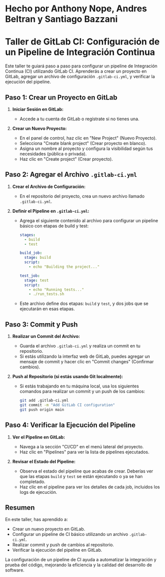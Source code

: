# Hecho por Anthony Nope, Andres Beltran y Santiago Bazzani


# Taller de GitLab CI: Configuración de un Pipeline de Integración Continua

Este taller te guiará paso a paso para configurar un pipeline de Integración Continua (CI) utilizando GitLab CI. Aprenderás a crear un proyecto en GitLab, agregar un archivo de configuración `.gitlab-ci.yml`, y verificar la ejecución del pipeline.

## Paso 1: Crear un Proyecto en GitLab

1. **Iniciar Sesión en GitLab:**
   - Accede a tu cuenta de GitLab o regístrate si no tienes una.

2. **Crear un Nuevo Proyecto:**
   - En el panel de control, haz clic en "New Project" (Nuevo Proyecto).
   - Selecciona "Create blank project" (Crear proyecto en blanco).
   - Asigna un nombre al proyecto y configura la visibilidad según tus necesidades (pública o privada).
   - Haz clic en "Create project" (Crear proyecto).

## Paso 2: Agregar el Archivo `.gitlab-ci.yml`

1. **Crear el Archivo de Configuración:**
   - En el repositorio del proyecto, crea un nuevo archivo llamado `.gitlab-ci.yml`.

2. **Definir el Pipeline en `.gitlab-ci.yml`:**
   - Agrega el siguiente contenido al archivo para configurar un pipeline básico con etapas de build y test:
     ```yaml
     stages:
       - build
       - test

     build_job:
       stage: build
       script:
         - echo "Building the project..."

     test_job:
       stage: test
       script:
         - echo "Running tests..."
         - ./run_tests.sh
     ```
   - Este archivo define dos etapas: `build` y `test`, y dos jobs que se ejecutarán en esas etapas.

## Paso 3: Commit y Push

1. **Realizar un Commit del Archivo:**
   - Guarda el archivo `.gitlab-ci.yml` y realiza un commit en tu repositorio.
   - Si estás utilizando la interfaz web de GitLab, puedes agregar un mensaje de commit y hacer clic en "Commit changes" (Confirmar cambios).

2. **Push al Repositorio (si estás usando Git localmente):**
   - Si estás trabajando en tu máquina local, usa los siguientes comandos para realizar un commit y un push de los cambios:
     ```sh
     git add .gitlab-ci.yml
     git commit -m "Add GitLab CI configuration"
     git push origin main
     ```

## Paso 4: Verificar la Ejecución del Pipeline

1. **Ver el Pipeline en GitLab:**
   - Navega a la sección "CI/CD" en el menú lateral del proyecto.
   - Haz clic en "Pipelines" para ver la lista de pipelines ejecutados.

2. **Revisar el Estado del Pipeline:**
   - Observa el estado del pipeline que acabas de crear. Deberías ver que las etapas `build` y `test` se están ejecutando o ya se han completado.
   - Haz clic en el pipeline para ver los detalles de cada job, incluidos los logs de ejecución.

## Resumen

En este taller, has aprendido a:
- Crear un nuevo proyecto en GitLab.
- Configurar un pipeline de CI básico utilizando un archivo `.gitlab-ci.yml`.
- Realizar commit y push de cambios al repositorio.
- Verificar la ejecución del pipeline en GitLab.

La configuración de un pipeline de CI ayuda a automatizar la integración y prueba del código, mejorando la eficiencia y la calidad del desarrollo de software.
